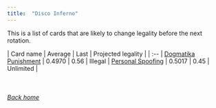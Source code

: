 ```yaml
---
title:  "Disco Inferno"
---
```


This is a list of cards that are likely to change legality before the next rotation.

| Card name | Average | Last | Projected legality |
| :-- |
[Dogmatika Punishment](https://db.ygoprodeck.com/card/?search=Dogmatika%20Punishment) | 0.4970 | 0.56 | Illegal |
[Personal Spoofing](https://db.ygoprodeck.com/card/?search=Personal%20Spoofing) | 0.5017 | 0.45 | Unlimited |

<br>

###### [Back home](index)